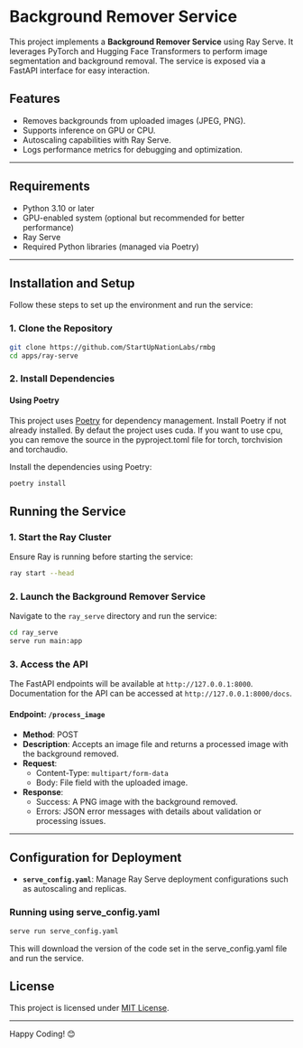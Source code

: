 # Background Remover Service

This project implements a **Background Remover Service** using Ray Serve. It leverages PyTorch and Hugging Face Transformers to perform image segmentation and background removal. The service is exposed via a FastAPI interface for easy interaction.

## Features

- Removes backgrounds from uploaded images (JPEG, PNG).
- Supports inference on GPU or CPU.
- Autoscaling capabilities with Ray Serve.
- Logs performance metrics for debugging and optimization.

---

## Requirements

- Python 3.10 or later
- GPU-enabled system (optional but recommended for better performance)
- Ray Serve
- Required Python libraries (managed via Poetry)

---

## Installation and Setup

Follow these steps to set up the environment and run the service:

### 1. Clone the Repository

```bash
git clone https://github.com/StartUpNationLabs/rmbg
cd apps/ray-serve
```

### 2. Install Dependencies

#### Using Poetry

This project uses [Poetry](https://python-poetry.org/) for dependency management. Install Poetry if not already installed.
By defaut the project uses cuda. If you want to use cpu, you can remove the source in the pyproject.toml file for torch, torchvision and torchaudio.

Install the dependencies using Poetry:

```bash
poetry install
```

## Running the Service

### 1. Start the Ray Cluster

Ensure Ray is running before starting the service:

```bash
ray start --head
```

### 2. Launch the Background Remover Service

Navigate to the `ray_serve` directory and run the service:

```bash
cd ray_serve
serve run main:app
```

### 3. Access the API

The FastAPI endpoints will be available at `http://127.0.0.1:8000`. Documentation for the API can be accessed at `http://127.0.0.1:8000/docs`.

#### Endpoint: `/process_image`

- **Method**: POST
- **Description**: Accepts an image file and returns a processed image with the background removed.
- **Request**:
  - Content-Type: `multipart/form-data`
  - Body: File field with the uploaded image.
- **Response**:
  - Success: A PNG image with the background removed.
  - Errors: JSON error messages with details about validation or processing issues.

---

## Configuration for Deployment

- **`serve_config.yaml`**: Manage Ray Serve deployment configurations such as autoscaling and replicas.

### Running using serve_config.yaml

```bash
serve run serve_config.yaml
```

This will download the version of the code set in the serve_config.yaml file and run the service.

## License

This project is licensed under [MIT License](LICENSE).

---

Happy Coding! 😊

